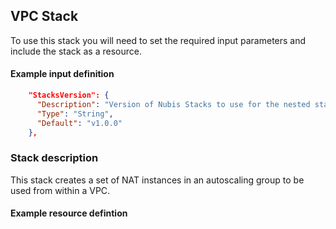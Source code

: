 ## VPC Stack

To use this stack you will need to set the required input parameters and include the stack as a resource.

#### Example input definition
```json
    "StacksVersion": {
      "Description": "Version of Nubis Stacks to use for the nested stacks.",
      "Type": "String",
      "Default": "v1.0.0"
    },
```

### Stack description
This stack creates a set of NAT instances in an autoscaling group to be used from within a VPC.

#### Example resource defintion

